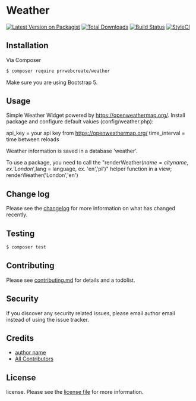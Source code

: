 # Weather

[![Latest Version on Packagist][ico-version]][link-packagist]
[![Total Downloads][ico-downloads]][link-downloads]
[![Build Status][ico-travis]][link-travis]
[![StyleCI][ico-styleci]][link-styleci]


## Installation

Via Composer

``` bash
$ composer require prrwebcreate/weather
```

Make sure you are using Bootstrap 5.

## Usage

Simple Weather Widget powered by https://openweathermap.org/.
Install package and configure default values (config/weather.php):

api_key = your api key from https://openweathermap.org/
time_interval = time between reloads

Weather information is saved in a database 'weather'.

To use a package, you need to call the "renderWeather($name = city name, ex. 'London',$lang = language, ex. 'en','pl')" helper function in a view;
renderWeather('London','en')



## Change log

Please see the [changelog](changelog.md) for more information on what has changed recently.

## Testing

``` bash
$ composer test
```

## Contributing

Please see [contributing.md](contributing.md) for details and a todolist.

## Security

If you discover any security related issues, please email author email instead of using the issue tracker.

## Credits

- [author name][link-author]
- [All Contributors][link-contributors]

## License

license. Please see the [license file](license.md) for more information.

[ico-version]: https://img.shields.io/packagist/v/prrwebcreate/weather.svg?style=flat-square
[ico-downloads]: https://img.shields.io/packagist/dt/prrwebcreate/weather.svg?style=flat-square
[ico-travis]: https://img.shields.io/travis/prrwebcreate/weather/master.svg?style=flat-square
[ico-styleci]: https://styleci.io/repos/12345678/shield

[link-packagist]: https://packagist.org/packages/prrwebcreate/weather
[link-downloads]: https://packagist.org/packages/prrwebcreate/weather
[link-travis]: https://travis-ci.org/prrwebcreate/weather
[link-styleci]: https://styleci.io/repos/12345678
[link-author]: https://github.com/ecommerce
[link-contributors]: ../../contributors
